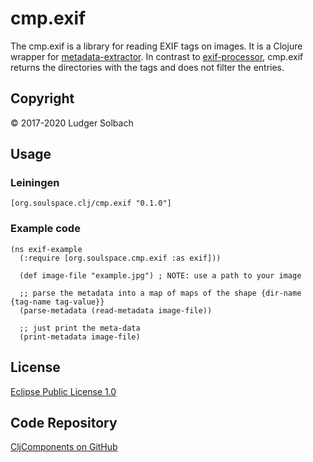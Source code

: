 cmp.exif
========
The cmp.exif is a library for reading EXIF tags on images. It is a Clojure wrapper for [metadata-extractor](https://github.com/drewnoakes/metadata-extractor).
In contrast to [exif-processor](https://github.com/joshuamiller/exif-processor), cmp.exif returns the directories with the tags and does not filter the entries.


Copyright
---------
© 2017-2020 Ludger Solbach

Usage
-----
### Leiningen

```
[org.soulspace.clj/cmp.exif "0.1.0"]
```

### Example code

```
(ns exif-example
  (:require [org.soulspace.cmp.exif :as exif]))
  
  (def image-file "example.jpg") ; NOTE: use a path to your image

  ;; parse the metadata into a map of maps of the shape {dir-name {tag-name tag-value}}
  (parse-metadata (read-metadata image-file))

  ;; just print the meta-data
  (print-metadata image-file)
```

License
-------
[Eclipse Public License 1.0](http://www.eclipse.org/legal/epl-v10.html)

Code Repository
---------------
[CljComponents on GitHub](https://github.com/lsolbach/CljComponents)
